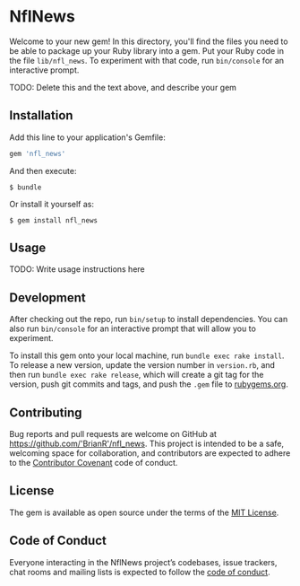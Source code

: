 # NflNews

Welcome to your new gem! In this directory, you'll find the files you need to be able to package up your Ruby library into a gem. Put your Ruby code in the file `lib/nfl_news`. To experiment with that code, run `bin/console` for an interactive prompt.

TODO: Delete this and the text above, and describe your gem

## Installation

Add this line to your application's Gemfile:

```ruby
gem 'nfl_news'
```

And then execute:

    $ bundle

Or install it yourself as:

    $ gem install nfl_news

## Usage

TODO: Write usage instructions here

## Development

After checking out the repo, run `bin/setup` to install dependencies. You can also run `bin/console` for an interactive prompt that will allow you to experiment.

To install this gem onto your local machine, run `bundle exec rake install`. To release a new version, update the version number in `version.rb`, and then run `bundle exec rake release`, which will create a git tag for the version, push git commits and tags, and push the `.gem` file to [rubygems.org](https://rubygems.org).

## Contributing

Bug reports and pull requests are welcome on GitHub at https://github.com/'BrianR'/nfl_news. This project is intended to be a safe, welcoming space for collaboration, and contributors are expected to adhere to the [Contributor Covenant](http://contributor-covenant.org) code of conduct.

## License

The gem is available as open source under the terms of the [MIT License](https://opensource.org/licenses/MIT).

## Code of Conduct

Everyone interacting in the NflNews project’s codebases, issue trackers, chat rooms and mailing lists is expected to follow the [code of conduct](https://github.com/'BrianR'/nfl_news/blob/master/CODE_OF_CONDUCT.md).
